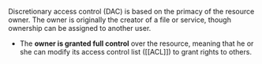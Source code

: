 Discretionary access control (DAC) is based on the primacy of the resource owner. The owner is originally the creator of a file or service, though ownership can be assigned to another user.  
- The **owner is granted full control** over the resource, meaning that he or she can modify its access control list ([[ACL]]) to grant rights to others.